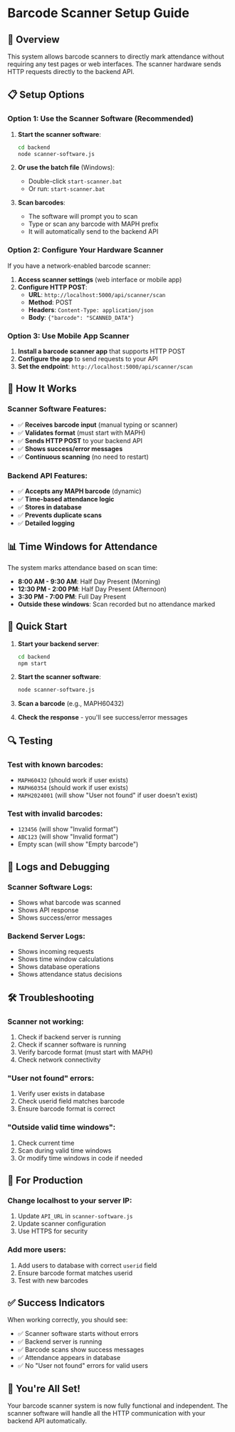 # Barcode Scanner Setup Guide

## 🎯 **Overview**
This system allows barcode scanners to directly mark attendance without requiring any test pages or web interfaces. The scanner hardware sends HTTP requests directly to the backend API.

## 📋 **Setup Options**

### **Option 1: Use the Scanner Software (Recommended)**

1. **Start the scanner software**:
   ```bash
   cd backend
   node scanner-software.js
   ```

2. **Or use the batch file** (Windows):
   - Double-click `start-scanner.bat`
   - Or run: `start-scanner.bat`

3. **Scan barcodes**:
   - The software will prompt you to scan
   - Type or scan any barcode with MAPH prefix
   - It will automatically send to the backend API

### **Option 2: Configure Your Hardware Scanner**

If you have a network-enabled barcode scanner:

1. **Access scanner settings** (web interface or mobile app)
2. **Configure HTTP POST**:
   - **URL**: `http://localhost:5000/api/scanner/scan`
   - **Method**: POST
   - **Headers**: `Content-Type: application/json`
   - **Body**: `{"barcode": "SCANNED_DATA"}`

### **Option 3: Use Mobile App Scanner**

1. **Install a barcode scanner app** that supports HTTP POST
2. **Configure the app** to send requests to your API
3. **Set the endpoint**: `http://localhost:5000/api/scanner/scan`

## 🔧 **How It Works**

### **Scanner Software Features**:
- ✅ **Receives barcode input** (manual typing or scanner)
- ✅ **Validates format** (must start with MAPH)
- ✅ **Sends HTTP POST** to your backend API
- ✅ **Shows success/error messages**
- ✅ **Continuous scanning** (no need to restart)

### **Backend API Features**:
- ✅ **Accepts any MAPH barcode** (dynamic)
- ✅ **Time-based attendance logic**
- ✅ **Stores in database**
- ✅ **Prevents duplicate scans**
- ✅ **Detailed logging**

## 📊 **Time Windows for Attendance**

The system marks attendance based on scan time:

- **8:00 AM - 9:30 AM**: Half Day Present (Morning)
- **12:30 PM - 2:00 PM**: Half Day Present (Afternoon)  
- **3:30 PM - 7:00 PM**: Full Day Present
- **Outside these windows**: Scan recorded but no attendance marked

## 🚀 **Quick Start**

1. **Start your backend server**:
   ```bash
   cd backend
   npm start
   ```

2. **Start the scanner software**:
   ```bash
   node scanner-software.js
   ```

3. **Scan a barcode** (e.g., MAPH60432)

4. **Check the response** - you'll see success/error messages

## 🔍 **Testing**

### **Test with known barcodes**:
- `MAPH60432` (should work if user exists)
- `MAPH60354` (should work if user exists)
- `MAPH2024001` (will show "User not found" if user doesn't exist)

### **Test with invalid barcodes**:
- `123456` (will show "Invalid format")
- `ABC123` (will show "Invalid format")
- Empty scan (will show "Empty barcode")

## 📝 **Logs and Debugging**

### **Scanner Software Logs**:
- Shows what barcode was scanned
- Shows API response
- Shows success/error messages

### **Backend Server Logs**:
- Shows incoming requests
- Shows time window calculations
- Shows database operations
- Shows attendance status decisions

## 🛠️ **Troubleshooting**

### **Scanner not working**:
1. Check if backend server is running
2. Check if scanner software is running
3. Verify barcode format (must start with MAPH)
4. Check network connectivity

### **"User not found" errors**:
1. Verify user exists in database
2. Check userid field matches barcode
3. Ensure barcode format is correct

### **"Outside valid time windows"**:
1. Check current time
2. Scan during valid time windows
3. Or modify time windows in code if needed

## 📱 **For Production**

### **Change localhost to your server IP**:
1. Update `API_URL` in `scanner-software.js`
2. Update scanner configuration
3. Use HTTPS for security

### **Add more users**:
1. Add users to database with correct `userid` field
2. Ensure barcode format matches userid
3. Test with new barcodes

## ✅ **Success Indicators**

When working correctly, you should see:
- ✅ Scanner software starts without errors
- ✅ Backend server is running
- ✅ Barcode scans show success messages
- ✅ Attendance appears in database
- ✅ No "User not found" errors for valid users

## 🎉 **You're All Set!**

Your barcode scanner system is now fully functional and independent. The scanner software will handle all the HTTP communication with your backend API automatically. 